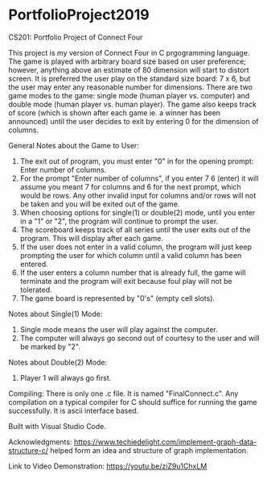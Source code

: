# PortfolioProject2019
CS201: Portfolio Project of Connect Four

This project is my version of Connect Four in C prgogramming language. 
The game is played with arbitrary board size based on user preference; however, anything above 
an estimate of 80 dimension will start to distort screen. 
It is preferred the user play on the standard size board: 7 x 6, but the user may enter any reasonable number for dimensions. 
There are two game modes to the game: single mode (human player vs. computer) and double mode (human player vs. human player).
The game also keeps track of score (which is shown after each game ie. a winner has been announced) until the user decides to exit by entering 0 for the dimension of columns.
 
 General Notes about the Game to User:
 1) The exit out of program, you must enter "0" in for the opening prompt: Enter number of columns.
 2) For the prompt "Enter number of columns", if you enter 7 6 (enter) it will assume you meant 7 for columns and 6 for the next prompt, which would be rows. Any other invalid input for columns and/or rows will not be taken and you will be exited out of the game.
 3) When choosing options for single(1) or double(2) mode, until you enter in a "1" or "2", the program will continue to prompt the user.
 4) The scoreboard keeps track of all series until the user exits out of the program. This will display after each game.
 5) If the user does not enter in a valid column, the program will just keep prompting the user for which column until a valid column has been entered.
 6) If the user enters a column number that is already full, the game will terminate and the program will exit because foul play will not be tolerated.
 7) The game board is represented by "0's" (empty cell slots).
 
 Notes about Single(1) Mode:
 1) Single mode means the user will play against the computer.
 2) The computer will always go second out of courtesy to the user and will be marked by "2".
 
 Notes about Double(2) Mode:
 1) Player 1 will always go first.
 
Compiling: There is only one .c file. It is named "FinalConnect.c". Any compilation on a typical compiler for C should suffice for running the game successfully. It is ascii interface based.

Built with Visual Studio Code.

Acknowledgments: https://www.techiedelight.com/implement-graph-data-structure-c/ helped form an idea and structure of graph implementation.

Link to Video Demonstration: https://youtu.be/ziZ9u1ChxLM


 
